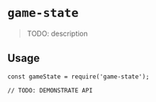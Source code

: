 # `game-state`

> TODO: description

## Usage

```
const gameState = require('game-state');

// TODO: DEMONSTRATE API
```
